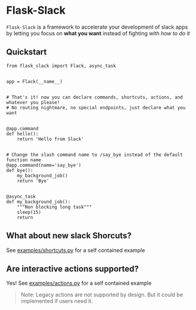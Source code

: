 # Flask-Slack
`Flask-Slack` is a framework to accelerate your development of slack apps by letting you focus on **what you want** instead of fighting with *how to do it*

## Quickstart
```
from flask_slack import Flack, async_task


app = Flack(__name__)


# That's it! now you can declare commands, shortcuts, actions, and whatever you please!
# No routing nightmare, no special endpoints, just declare what you want


@app.command
def hello():
    return 'Hello from Slack'


# Change the slash command name to /say_bye instead of the default function name
@app.command(name='say_bye')
def bye():
    my_background_job()
    return 'Bye'


@async_task
def my_background_job():
    """Non blocking long task"""
    sleep(15)
    return
```


## What about new slack Shorcuts?
See [examples/shortcuts.py](examples/shortcuts.py) for a self contained example

## Are interactive actions supported?
Yes! See [examples/actions.py](examples/actions.py) for a self contained example

>Note: Legacy actions are not supported by design. But it could be implemented if users need it.
